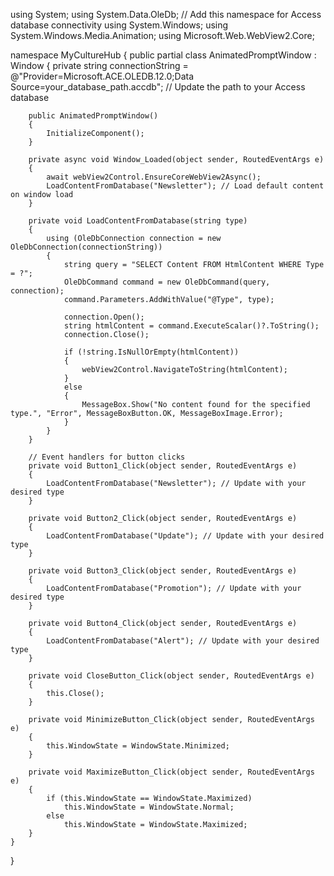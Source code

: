 using System;
using System.Data.OleDb; // Add this namespace for Access database connectivity
using System.Windows;
using System.Windows.Media.Animation;
using Microsoft.Web.WebView2.Core;

namespace MyCultureHub
{
    public partial class AnimatedPromptWindow : Window
    {
        private string connectionString = @"Provider=Microsoft.ACE.OLEDB.12.0;Data Source=your_database_path.accdb"; // Update the path to your Access database

        public AnimatedPromptWindow()
        {
            InitializeComponent();
        }

        private async void Window_Loaded(object sender, RoutedEventArgs e)
        {
            await webView2Control.EnsureCoreWebView2Async();
            LoadContentFromDatabase("Newsletter"); // Load default content on window load
        }

        private void LoadContentFromDatabase(string type)
        {
            using (OleDbConnection connection = new OleDbConnection(connectionString))
            {
                string query = "SELECT Content FROM HtmlContent WHERE Type = ?";
                OleDbCommand command = new OleDbCommand(query, connection);
                command.Parameters.AddWithValue("@Type", type);

                connection.Open();
                string htmlContent = command.ExecuteScalar()?.ToString();
                connection.Close();

                if (!string.IsNullOrEmpty(htmlContent))
                {
                    webView2Control.NavigateToString(htmlContent);
                }
                else
                {
                    MessageBox.Show("No content found for the specified type.", "Error", MessageBoxButton.OK, MessageBoxImage.Error);
                }
            }
        }

        // Event handlers for button clicks
        private void Button1_Click(object sender, RoutedEventArgs e)
        {
            LoadContentFromDatabase("Newsletter"); // Update with your desired type
        }

        private void Button2_Click(object sender, RoutedEventArgs e)
        {
            LoadContentFromDatabase("Update"); // Update with your desired type
        }

        private void Button3_Click(object sender, RoutedEventArgs e)
        {
            LoadContentFromDatabase("Promotion"); // Update with your desired type
        }

        private void Button4_Click(object sender, RoutedEventArgs e)
        {
            LoadContentFromDatabase("Alert"); // Update with your desired type
        }

        private void CloseButton_Click(object sender, RoutedEventArgs e)
        {
            this.Close();
        }

        private void MinimizeButton_Click(object sender, RoutedEventArgs e)
        {
            this.WindowState = WindowState.Minimized;
        }

        private void MaximizeButton_Click(object sender, RoutedEventArgs e)
        {
            if (this.WindowState == WindowState.Maximized)
                this.WindowState = WindowState.Normal;
            else
                this.WindowState = WindowState.Maximized;
        }
    }
}
